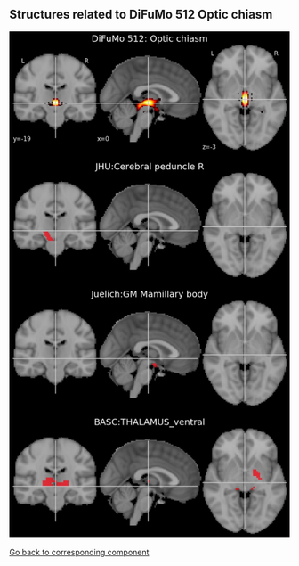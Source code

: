 


## Structures related to DiFuMo 512 Optic chiasm

![11](11.jpg "Structures related to DiFuMo 512 Optic chiasm")

[Go back to corresponding component](https://parietal-inria.github.io/DiFuMo/512/html/11.html)